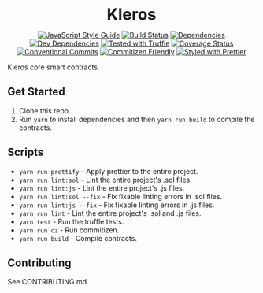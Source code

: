 <p align="center">
  <b style="font-size: 32px;">Kleros</b>
</p>

<p align="center">
  <a href="https://standardjs.com"><img src="https://img.shields.io/badge/code_style-standard-brightgreen.svg" alt="JavaScript Style Guide"></a>
  <a href="https://travis-ci.org/kleros/kleros"><img src="https://travis-ci.org/kleros/kleros.svg?branch=master" alt="Build Status"></a>
  <a href="https://david-dm.org/kleros/kleros"><img src="https://david-dm.org/kleros/kleros.svg" alt="Dependencies"></a>
  <a href="https://david-dm.org/kleros/kleros?type=dev"><img src="https://david-dm.org/kleros/kleros/dev-status.svg" alt="Dev Dependencies"></a>
  <a href="https://github.com/trufflesuite/truffle"><img src="https://img.shields.io/badge/tested%20with-truffle-red.svg" alt="Tested with Truffle"></a>
  <a href="https://coveralls.io/github/kleros/kleros?branch=master"><img src="https://coveralls.io/repos/github/kleros/kleros/badge.svg?branch=master" alt="Coverage Status"></a>
  <a href="https://conventionalcommits.org"><img src="https://img.shields.io/badge/Conventional%20Commits-1.0.0-yellow.svg" alt="Conventional Commits"></a>
  <a href="http://commitizen.github.io/cz-cli/"><img src="https://img.shields.io/badge/commitizen-friendly-brightgreen.svg" alt="Commitizen Friendly"></a>
  <a href="https://github.com/prettier/prettier"><img src="https://img.shields.io/badge/styled_with-prettier-ff69b4.svg" alt="Styled with Prettier"></a>
</p>

Kleros core smart contracts.

## Get Started

1.  Clone this repo.
2.  Run `yarn` to install dependencies and then `yarn run build` to compile the contracts.

## Scripts

- `yarn run prettify` - Apply prettier to the entire project.
- `yarn run lint:sol` - Lint the entire project's .sol files.
- `yarn run lint:js` - Lint the entire project's .js files.
- `yarn run lint:sol --fix` - Fix fixable linting errors in .sol files.
- `yarn run lint:js --fix` - Fix fixable linting errors in .js files.
- `yarn run lint` - Lint the entire project's .sol and .js files.
- `yarn test` - Run the truffle tests.
- `yarn run cz` - Run commitizen.
- `yarn run build` - Compile contracts.

## Contributing

See CONTRIBUTING.md.
